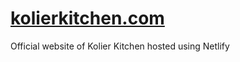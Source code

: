 # [kolierkitchen.com](https://kolierkitchen.com/)
 Official website of Kolier Kitchen hosted using Netlify
